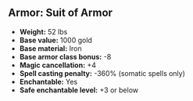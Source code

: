 ## Armor: Suit of Armor
- **Weight:** 52 lbs
- **Base value:** 1000 gold
- **Base material:** Iron
- **Base armor class bonus:** -8
- **Magic cancellation:** +4
- **Spell casting penalty:** -360% (somatic spells only)
- **Enchantable:** Yes
- **Safe enchantable level:** +3 or below
